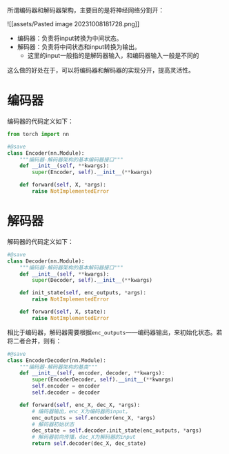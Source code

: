 所谓编码器和解码器架构，主要目的是将神经网络分割开：

![[assets/Pasted image 20231008181728.png]]

- 编码器：负责将input转换为中间状态。
- 解码器：负责将中间状态和input转换为输出。
	- 这里的input一般指的是解码器输入，和编码器输入一般是不同的

这么做的好处在于，可以将编码器和解码器的实现分开，提高灵活性。

# 编码器
编码器的代码定义如下：
```python
from torch import nn

#@save
class Encoder(nn.Module):
    """编码器-解码器架构的基本编码器接口"""
    def __init__(self, **kwargs):
        super(Encoder, self).__init__(**kwargs)

    def forward(self, X, *args):
        raise NotImplementedError
```

# 解码器
解码器的代码定义如下：
```python
#@save
class Decoder(nn.Module):
    """编码器-解码器架构的基本解码器接口"""
    def __init__(self, **kwargs):
        super(Decoder, self).__init__(**kwargs)

    def init_state(self, enc_outputs, *args):
        raise NotImplementedError

    def forward(self, X, state):
        raise NotImplementedError
```
相比于编码器，解码器需要根据`enc_outputs`——编码器输出，来初始化状态。若将二者合并，则有：
```python
#@save
class EncoderDecoder(nn.Module):
    """编码器-解码器架构的基类"""
    def __init__(self, encoder, decoder, **kwargs):
        super(EncoderDecoder, self).__init__(**kwargs)
        self.encoder = encoder
        self.decoder = decoder

    def forward(self, enc_X, dec_X, *args):
	    # 编码器输出，enc_X为编码器的input。
        enc_outputs = self.encoder(enc_X, *args)
        # 解码器初始状态
        dec_state = self.decoder.init_state(enc_outputs, *args)
        # 解码器前向传播，dec_X为解码器的input
        return self.decoder(dec_X, dec_state)
```
